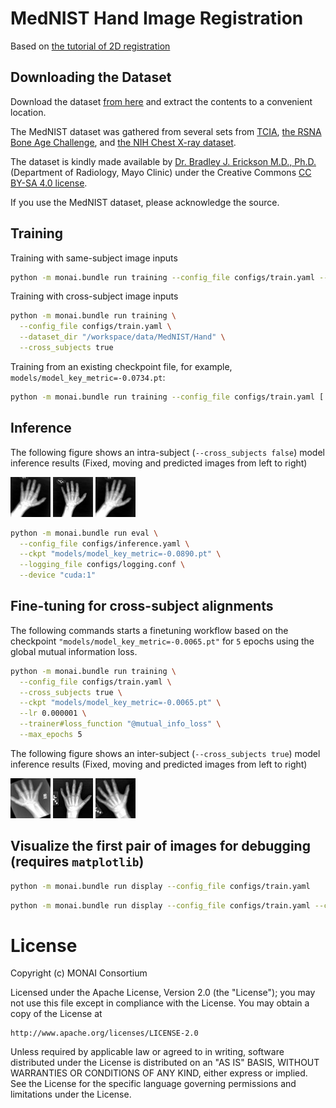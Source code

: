 # MedNIST Hand Image Registration

Based on [the tutorial of 2D registration](https://github.com/Project-MONAI/tutorials/tree/main/2d_registration)

## Downloading the Dataset
Download the dataset [from here](https://github.com/Project-MONAI/MONAI-extra-test-data/releases/download/0.8.1/MedNIST.tar.gz) and extract the contents to a convenient location.

The MedNIST dataset was gathered from several sets from [TCIA](https://wiki.cancerimagingarchive.net/display/Public/Data+Usage+Policies+and+Restrictions),
[the RSNA Bone Age Challenge](http://rsnachallenges.cloudapp.net/competitions/4),
and [the NIH Chest X-ray dataset](https://cloud.google.com/healthcare/docs/resources/public-datasets/nih-chest).

The dataset is kindly made available by [Dr. Bradley J. Erickson M.D., Ph.D.](https://www.mayo.edu/research/labs/radiology-informatics/overview) (Department of Radiology, Mayo Clinic)
under the Creative Commons [CC BY-SA 4.0 license](https://creativecommons.org/licenses/by-sa/4.0/).

If you use the MedNIST dataset, please acknowledge the source.


## Training

Training with same-subject image inputs
```bash
python -m monai.bundle run training --config_file configs/train.yaml --dataset_dir "/workspace/data/MedNIST/Hand"
```

Training with cross-subject image inputs
```bash
python -m monai.bundle run training \
  --config_file configs/train.yaml \
  --dataset_dir "/workspace/data/MedNIST/Hand" \
  --cross_subjects true
```

Training from an existing checkpoint file, for example, `models/model_key_metric=-0.0734.pt`:
```bash
python -m monai.bundle run training --config_file configs/train.yaml [...omitting other args] --ckpt "models/model_key_metric=-0.0734.pt"
```


## Inference

The following figure shows an intra-subject (`--cross_subjects false`) model inference results (Fixed, moving and predicted images from left to right)

![fixed](./examples/008502_fixed_6.png)
![moving](./examples/008502_moving_6.png)
![predicted](./examples/008502_pred_6.png)

```bash
python -m monai.bundle run eval \
  --config_file configs/inference.yaml \
  --ckpt "models/model_key_metric=-0.0890.pt" \
  --logging_file configs/logging.conf \
  --device "cuda:1"
```

## Fine-tuning for cross-subject alignments

The following commands starts a finetuning workflow based on the checkpoint `"models/model_key_metric=-0.0065.pt"`
for `5` epochs using the global mutual information loss.

```bash
python -m monai.bundle run training \
  --config_file configs/train.yaml \
  --cross_subjects true \
  --ckpt "models/model_key_metric=-0.0065.pt" \
  --lr 0.000001 \
  --trainer#loss_function "@mutual_info_loss" \
  --max_epochs 5
```
The following figure shows an inter-subject (`--cross_subjects true`) model inference results (Fixed, moving and predicted images from left to right)

![fixed](./examples/008501_fixed_7.png)
![moving](./examples/008504_moving_7.png)
![predicted](./examples/008504_pred_7.png)


## Visualize the first pair of images for debugging (requires `matplotlib`)

```bash
python -m monai.bundle run display --config_file configs/train.yaml
```

```bash
python -m monai.bundle run display --config_file configs/train.yaml --cross_subjects true
```




# License
Copyright (c) MONAI Consortium

Licensed under the Apache License, Version 2.0 (the "License");
you may not use this file except in compliance with the License.
You may obtain a copy of the License at

    http://www.apache.org/licenses/LICENSE-2.0

Unless required by applicable law or agreed to in writing, software
distributed under the License is distributed on an "AS IS" BASIS,
WITHOUT WARRANTIES OR CONDITIONS OF ANY KIND, either express or implied.
See the License for the specific language governing permissions and
limitations under the License.
